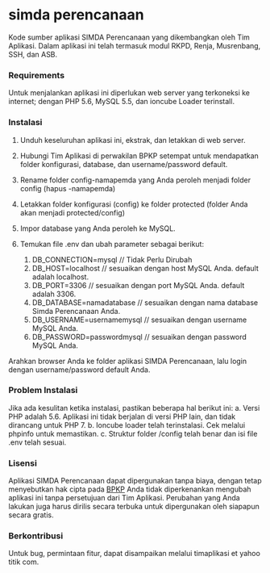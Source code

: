 # simda perencanaan
Kode sumber aplikasi SIMDA Perencanaan yang dikembangkan oleh Tim Aplikasi.
Dalam aplikasi ini telah termasuk modul RKPD, Renja, Musrenbang, SSH, dan ASB.

### Requirements
Untuk menjalankan aplikasi ini diperlukan web server yang terkoneksi ke internet; dengan PHP 5.6, MySQL 5.5, dan ioncube Loader terinstall.

### Instalasi

1. Unduh keseluruhan aplikasi ini, ekstrak, dan letakkan di web server.
2. Hubungi Tim Aplikasi di perwakilan BPKP setempat untuk mendapatkan folder konfigurasi, database, dan username/password default.
3. Rename folder config-namapemda yang Anda peroleh menjadi folder config (hapus -namapemda)
4. Letakkan folder konfigurasi (config) ke folder protected (folder Anda akan menjadi protected/config)
5. Impor database yang Anda peroleh ke MySQL.
6. Temukan file .env dan ubah parameter sebagai berikut:

	1. DB_CONNECTION=mysql // Tidak Perlu Dirubah
	2. DB_HOST=localhost	// sesuaikan dengan host MySQL Anda. default adalah localhost.
	3. DB_PORT=3306 // sesuaikan dengan port MySQL Anda. default adalah 3306.
	4. DB_DATABASE=namadatabase // sesuaikan dengan nama database Simda Perencanaan Anda.
	5. DB_USERNAME=usernamemysql // sesuaikan dengan username MySQL Anda.
	6. DB_PASSWORD=passwordmysql // sesuaikan dengan password MySQL Anda.

Arahkan browser Anda ke folder aplikasi SIMDA Perencanaan, lalu login dengan username/password default Anda.

### Problem Instalasi

Jika ada kesulitan ketika instalasi, pastikan beberapa hal berikut ini:
a. Versi PHP adalah 5.6. Aplikasi ini tidak berjalan di versi PHP lain, dan tidak dirancang untuk PHP 7.
b. Ioncube loader telah terinstalasi. Cek melalui phpinfo untuk memastikan.
c. Struktur folder /config telah benar dan isi file .env telah sesuai.

### Lisensi
Aplikasi SIMDA Perencanaan dapat dipergunakan tanpa biaya, dengan tetap menyebutkan hak cipta pada [BPKP](http://www.simda-online.com)
Anda tidak diperkenankan mengubah aplikasi ini tanpa persetujuan dari Tim Aplikasi.
Perubahan yang Anda lakukan juga harus dirilis secara terbuka untuk dipergunakan oleh siapapun secara gratis.

### Berkontribusi
Untuk bug, permintaan fitur, dapat disampaikan melalui timaplikasi et yahoo titik com.
